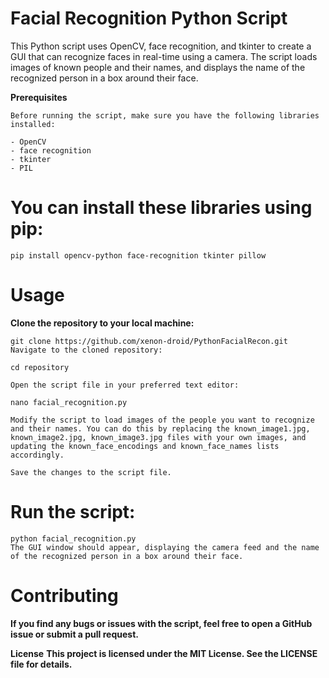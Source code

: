 # Facial Recognition Python Script

This Python script uses OpenCV, face recognition, and tkinter to create a GUI that can recognize faces in real-time using a camera. The script loads images of known people and their names, and displays the name of the recognized person in a box around their face.

**Prerequisites**
```
Before running the script, make sure you have the following libraries installed:

- OpenCV
- face recognition
- tkinter
- PIL
```
# **You can install these libraries using pip:**

```
pip install opencv-python face-recognition tkinter pillow
```
# Usage

**Clone the repository to your local machine:**
```
git clone https://github.com/xenon-droid/PythonFacialRecon.git
Navigate to the cloned repository:

cd repository

Open the script file in your preferred text editor:

nano facial_recognition.py

Modify the script to load images of the people you want to recognize and their names. You can do this by replacing the known_image1.jpg, known_image2.jpg, known_image3.jpg files with your own images, and updating the known_face_encodings and known_face_names lists accordingly.

Save the changes to the script file.
```
# Run the script:

```
python facial_recognition.py
The GUI window should appear, displaying the camera feed and the name of the recognized person in a box around their face.
```
# Contributing
**If you find any bugs or issues with the script, feel free to open a GitHub issue or submit a pull request.**

**License**
**This project is licensed under the MIT License. See the LICENSE file for details.**
